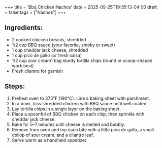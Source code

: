 +++
title = 'Bbq Chicken Nachos'
date = 2025-09-25T19:35:13-04:00
draft = false
tags = ["Nachos"]
+++

## Ingredients:
- 2 cooked chicken breasts, shredded
- 1/2 cup BBQ sauce (your favorite, smoky or sweet)
- 1 cup cheddar jack cheese, shredded
- 1 cup pico de gallo (or fresh salsa)
- 1/2 cup sour cream1 bag sturdy tortilla chips (round or scoop-shaped work best)
- Fresh cilantro for garnish

## Steps:
1. Preheat oven to 375°F (190°C). Line a baking sheet with parchment.
2. In a bowl, toss shredded chicken with BBQ sauce until well coated.
3. Lay tortilla chips in a single layer on the baking sheet.
4. Place a spoonful of BBQ chicken on each chip, then sprinkle with cheddar jack cheese.
5. Bake for 5–7 minutes until cheese is melted and bubbly.
6. Remove from oven and top each bite with a little pico de gallo, a small dollop of sour cream, and a cilantro leaf.
7. Serve warm as a handheld appetizer.
